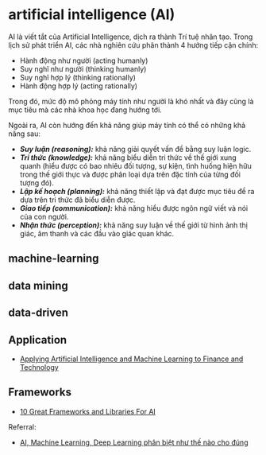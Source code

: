 # artificial intelligence (AI)
AI là viết tắt của Artificial Intelligence, dịch ra thành Trí tuệ nhân tạo. Trong lịch sử phát triển AI, các nhà nghiên cứu phân thành 4 hướng tiếp cận chính:

- Hành động như người (acting humanly)
- Suy nghĩ như người (thinking humanly)
- Suy nghĩ hợp lý (thinking rationally)
- Hành động hợp lý (acting rationally)

Trong đó, mức độ mô phỏng máy tính như người là khó nhất và đây cũng là mục tiêu mà các nhà khoa học đang hướng tới.

Ngoài ra, AI còn hướng đến khả năng giúp máy tính có thể có những khả năng sau:

- ***Suy luận (reasoning):*** khả năng giải quyết vấn đề bằng suy luận logic.
- ***Tri thức (knowledge):*** khả năng biểu diễn tri thức về thế giới xung quanh (hiểu được có bao nhiêu đối tượng, sự kiện, tình huống hiện hữu trong thế giới thực và được phân loại dựa trên đặc tính của từng đối tượng đó).
- ***Lập kế hoạch (planning):*** khả năng thiết lập và đạt được mục tiêu đề ra dựa trên tri thức đã biểu diễn được.
- ***Giao tiếp (communication):*** khả năng hiểu được ngôn ngữ viết và nói của con người.
- ***Nhận thức (perception):*** khả năng suy luận về thế giới từ hình ảnh thị giác, âm thanh và các đầu vào giác quan khác.


## machine-learning

## data mining

## data-driven

## Application

- [Applying Artificial Intelligence and Machine Learning to Finance and Technology](https://towardsdatascience.com/applying-artificial-intelligence-and-machine-learning-to-finance-and-technology-378cbd5e5c85)

## Frameworks
- [10 Great Frameworks and Libraries For AI](https://hackernoon.com/progressive-tools-10-great-frameworks-and-libraries-for-ai-b90931039807)

Referral:
- [AI, Machine Learning, Deep Learning phân biệt như thế nào cho đúng](https://ongxuanhong.wordpress.com/2017/09/04/ai-machine-learning-deep-learning-phan-biet-nhu-the-nao-cho-dung/)
